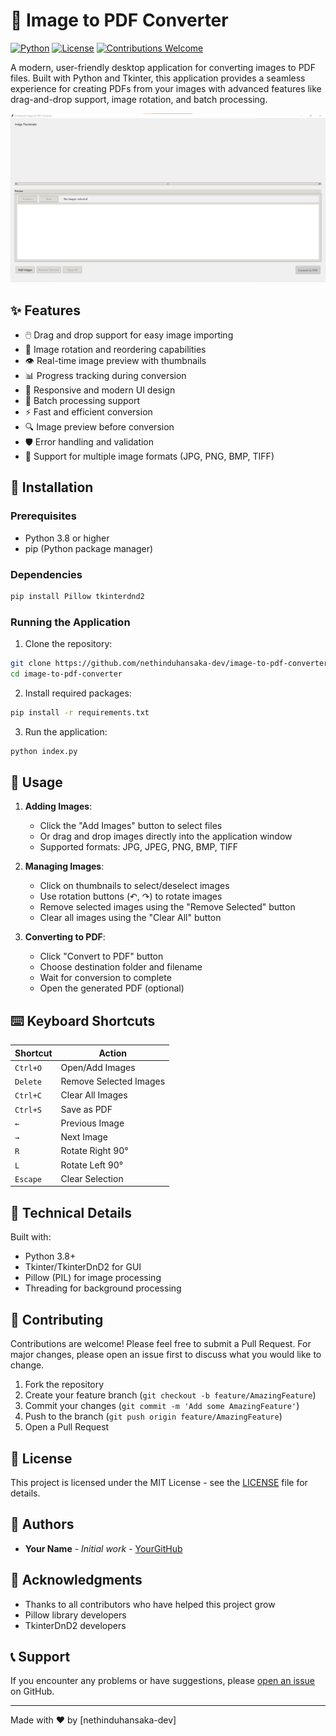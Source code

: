 # 📸 Image to PDF Converter

[![Python](https://img.shields.io/badge/Python-3.8+-3776AB?style=for-the-badge&logo=python&logoColor=white)](https://www.python.org)
[![License](https://img.shields.io/badge/License-MIT-green.svg?style=for-the-badge)](LICENSE)
[![Contributions Welcome](https://img.shields.io/badge/contributions-welcome-brightgreen.svg?style=for-the-badge)](CONTRIBUTING.md)

A modern, user-friendly desktop application for converting images to PDF files. Built with Python and Tkinter, this application provides a seamless experience for creating PDFs from your images with advanced features like drag-and-drop support, image rotation, and batch processing.

![Application Screenshot](screenshots/app-screenshot.png)

## ✨ Features

- 🖱️ Drag and drop support for easy image importing
- 🔄 Image rotation and reordering capabilities
- 👁️ Real-time image preview with thumbnails
- 📊 Progress tracking during conversion
- 📱 Responsive and modern UI design
- 🎨 Batch processing support
- ⚡ Fast and efficient conversion
- 🔍 Image preview before conversion
- 🛡️ Error handling and validation
- 💾 Support for multiple image formats (JPG, PNG, BMP, TIFF)

## 🚀 Installation

### Prerequisites

- Python 3.8 or higher
- pip (Python package manager)

### Dependencies

```bash
pip install Pillow tkinterdnd2
```

### Running the Application

1. Clone the repository:
```bash
git clone https://github.com/nethinduhansaka-dev/image-to-pdf-converter.git
cd image-to-pdf-converter
```

2. Install required packages:
```bash
pip install -r requirements.txt
```

3. Run the application:
```bash
python index.py
```

## 🎯 Usage

1. **Adding Images**:
   - Click the "Add Images" button to select files
   - Or drag and drop images directly into the application window
   - Supported formats: JPG, JPEG, PNG, BMP, TIFF

2. **Managing Images**:
   - Click on thumbnails to select/deselect images
   - Use rotation buttons (↶, ↷) to rotate images
   - Remove selected images using the "Remove Selected" button
   - Clear all images using the "Clear All" button

3. **Converting to PDF**:
   - Click "Convert to PDF" button
   - Choose destination folder and filename
   - Wait for conversion to complete
   - Open the generated PDF (optional)

## ⌨️ Keyboard Shortcuts

| Shortcut | Action |
|----------|---------|
| `Ctrl+O` | Open/Add Images |
| `Delete` | Remove Selected Images |
| `Ctrl+C` | Clear All Images |
| `Ctrl+S` | Save as PDF |
| `←` | Previous Image |
| `→` | Next Image |
| `R` | Rotate Right 90° |
| `L` | Rotate Left 90° |
| `Escape` | Clear Selection |

## 🔧 Technical Details

Built with:
- Python 3.8+
- Tkinter/TkinterDnD2 for GUI
- Pillow (PIL) for image processing
- Threading for background processing

## 📝 Contributing

Contributions are welcome! Please feel free to submit a Pull Request. For major changes, please open an issue first to discuss what you would like to change.

1. Fork the repository
2. Create your feature branch (`git checkout -b feature/AmazingFeature`)
3. Commit your changes (`git commit -m 'Add some AmazingFeature'`)
4. Push to the branch (`git push origin feature/AmazingFeature`)
5. Open a Pull Request

## 📜 License

This project is licensed under the MIT License - see the [LICENSE](LICENSE) file for details.

## 👥 Authors

- **Your Name** - *Initial work* - [YourGitHub](https://github.com/nethinduhansaka-dev)

## 🙏 Acknowledgments

- Thanks to all contributors who have helped this project grow
- Pillow library developers
- TkinterDnD2 developers

## 📞 Support

If you encounter any problems or have suggestions, please [open an issue](https://github.com/nethinduhansaka-dev/image-to-pdf-converter/issues) on GitHub.

---
Made with ❤️ by [nethinduhansaka-dev]
